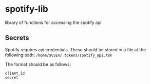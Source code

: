 # spotify-lib
library of functions for accessing the spotify api

## Secrets
Spotify requires api credentials. These should be stored in a file at the following path: `/home/$USER/.tokens/spotify_api.tok`

The format should be as follows:
```shell
client_id
secret
```
